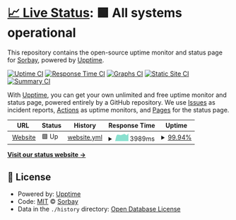 # [📈 Live Status](https://sorbay.github.io/status): <!--live status--> **🟩 All systems operational**

This repository contains the open-source uptime monitor and status page for [Sorbay](https://www.sorbay.com), powered by [Upptime](https://github.com/upptime/upptime).

[![Uptime CI](https://github.com/sorbay/status/workflows/Uptime%20CI/badge.svg)](https://github.com/sorbay/status/actions?query=workflow%3A%22Uptime+CI%22)
[![Response Time CI](https://github.com/sorbay/status/workflows/Response%20Time%20CI/badge.svg)](https://github.com/sorbay/status/actions?query=workflow%3A%22Response+Time+CI%22)
[![Graphs CI](https://github.com/sorbay/status/workflows/Graphs%20CI/badge.svg)](https://github.com/sorbay/status/actions?query=workflow%3A%22Graphs+CI%22)
[![Static Site CI](https://github.com/sorbay/status/workflows/Static%20Site%20CI/badge.svg)](https://github.com/sorbay/status/actions?query=workflow%3A%22Static+Site+CI%22)
[![Summary CI](https://github.com/sorbay/status/workflows/Summary%20CI/badge.svg)](https://github.com/sorbay/status/actions?query=workflow%3A%22Summary+CI%22)

With [Upptime](https://upptime.js.org), you can get your own unlimited and free uptime monitor and status page, powered entirely by a GitHub repository. We use [Issues](https://github.com/sorbay/status/issues) as incident reports, [Actions](https://github.com/sorbay/status/actions) as uptime monitors, and [Pages](https://sorbay.github.io/status) for the status page.

<!--start: status pages-->
<!-- This summary is generated by Upptime (https://github.com/upptime/upptime) -->
<!-- Do not edit this manually, your changes will be overwritten -->
<!-- prettier-ignore -->
| URL | Status | History | Response Time | Uptime |
| --- | ------ | ------- | ------------- | ------ |
| <img alt="" src="https://sorbay.com/favicon-32x32.png" height="13"> [Website](https://www.sorbay.com) | 🟩 Up | [website.yml](https://github.com/sorbay/status/commits/HEAD/history/website.yml) | <details><summary><img alt="Response time graph" src="./graphs/website/response-time-week.png" height="20"> 3989ms</summary><br><a href="https://sorbay.github.io/status/history/website"><img alt="Response time 4122" src="https://img.shields.io/endpoint?url=https%3A%2F%2Fraw.githubusercontent.com%2Fsorbay%2Fstatus%2FHEAD%2Fapi%2Fwebsite%2Fresponse-time.json"></a><br><a href="https://sorbay.github.io/status/history/website"><img alt="24-hour response time 3543" src="https://img.shields.io/endpoint?url=https%3A%2F%2Fraw.githubusercontent.com%2Fsorbay%2Fstatus%2FHEAD%2Fapi%2Fwebsite%2Fresponse-time-day.json"></a><br><a href="https://sorbay.github.io/status/history/website"><img alt="7-day response time 3989" src="https://img.shields.io/endpoint?url=https%3A%2F%2Fraw.githubusercontent.com%2Fsorbay%2Fstatus%2FHEAD%2Fapi%2Fwebsite%2Fresponse-time-week.json"></a><br><a href="https://sorbay.github.io/status/history/website"><img alt="30-day response time 3817" src="https://img.shields.io/endpoint?url=https%3A%2F%2Fraw.githubusercontent.com%2Fsorbay%2Fstatus%2FHEAD%2Fapi%2Fwebsite%2Fresponse-time-month.json"></a><br><a href="https://sorbay.github.io/status/history/website"><img alt="1-year response time 4364" src="https://img.shields.io/endpoint?url=https%3A%2F%2Fraw.githubusercontent.com%2Fsorbay%2Fstatus%2FHEAD%2Fapi%2Fwebsite%2Fresponse-time-year.json"></a></details> | <details><summary><a href="https://sorbay.github.io/status/history/website">99.94%</a></summary><a href="https://sorbay.github.io/status/history/website"><img alt="All-time uptime 98.30%" src="https://img.shields.io/endpoint?url=https%3A%2F%2Fraw.githubusercontent.com%2Fsorbay%2Fstatus%2FHEAD%2Fapi%2Fwebsite%2Fuptime.json"></a><br><a href="https://sorbay.github.io/status/history/website"><img alt="24-hour uptime 99.60%" src="https://img.shields.io/endpoint?url=https%3A%2F%2Fraw.githubusercontent.com%2Fsorbay%2Fstatus%2FHEAD%2Fapi%2Fwebsite%2Fuptime-day.json"></a><br><a href="https://sorbay.github.io/status/history/website"><img alt="7-day uptime 99.94%" src="https://img.shields.io/endpoint?url=https%3A%2F%2Fraw.githubusercontent.com%2Fsorbay%2Fstatus%2FHEAD%2Fapi%2Fwebsite%2Fuptime-week.json"></a><br><a href="https://sorbay.github.io/status/history/website"><img alt="30-day uptime 99.90%" src="https://img.shields.io/endpoint?url=https%3A%2F%2Fraw.githubusercontent.com%2Fsorbay%2Fstatus%2FHEAD%2Fapi%2Fwebsite%2Fuptime-month.json"></a><br><a href="https://sorbay.github.io/status/history/website"><img alt="1-year uptime 98.10%" src="https://img.shields.io/endpoint?url=https%3A%2F%2Fraw.githubusercontent.com%2Fsorbay%2Fstatus%2FHEAD%2Fapi%2Fwebsite%2Fuptime-year.json"></a></details>

<!--end: status pages-->

[**Visit our status website →**](https://sorbay.github.io/status)

## 📄 License

- Powered by: [Upptime](https://github.com/upptime/upptime)
- Code: [MIT](./LICENSE) © [Sorbay](https://www.sorbay.com)
- Data in the `./history` directory: [Open Database License](https://opendatacommons.org/licenses/odbl/1-0/)
